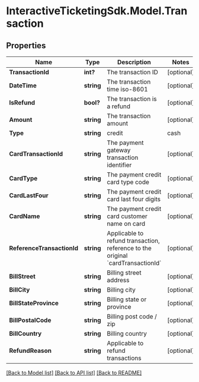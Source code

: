# InteractiveTicketingSdk.Model.Transaction
## Properties

Name | Type | Description | Notes
------------ | ------------- | ------------- | -------------
**TransactionId** | **int?** | The transaction ID | [optional] 
**DateTime** | **string** | The transaction time iso-8601 | [optional] 
**IsRefund** | **bool?** | The transaction is a refund | [optional] 
**Amount** | **string** | The transaction amount | [optional] 
**Type** | **string** | credit | cash | other | triPos | [optional] 
**CardTransactionId** | **string** | The payment gateway transaction identifier | [optional] 
**CardType** | **string** | The payment credit card type code | [optional] 
**CardLastFour** | **string** | The payment credit card last four digits | [optional] 
**CardName** | **string** | The payment credit card customer name on card | [optional] 
**ReferenceTransactionId** | **string** | Applicable to refund transaction, reference to the original &#x60;cardTransactionId&#x60; | [optional] 
**BillStreet** | **string** | Billing street address | [optional] 
**BillCity** | **string** | Billing city | [optional] 
**BillStateProvince** | **string** | Billing state or province | [optional] 
**BillPostalCode** | **string** | Billing post code / zip | [optional] 
**BillCountry** | **string** | Billing country | [optional] 
**RefundReason** | **string** | Applicable to refund transactions | [optional] 

[[Back to Model list]](../README.md#documentation-for-models) [[Back to API list]](../README.md#documentation-for-api-endpoints) [[Back to README]](../README.md)

